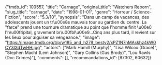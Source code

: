 {"tmdb_id": 100557, "title": "Carnage", "original_title": "Watchers Reborn", "slug_title": "carnage", "date": "1998-01-01", "genre": "Horreur / Science-Fiction", "score": "5.3/10", "synopsis": "Dans un camp de vacances, des adolescents jouent un tr\u00e8s mauvais tour au gardien du centre. La \"farce\" prend une tournure dramatique au point que l'homme finit \u00e0 l'h\u00f4pital, gravement br\u00fbl\u00e9...Cinq ans plus tard, il revient sur les lieux pour aiguiser sa vengeance.", "image": "https://image.tmdb.org/t/p/w185_and_h278_bestv2/xPZ1N7nMAskhz4kW0CY3IXdTwHH.jpg", "actors": ["Mark Hamill (Murphy)", "Lisa Wilcox (Grace)", "Stephen Macht (Lem Johnson)", "Gary Collins (Gus Brody)", "Lou Rawls (Doc Grimes)"], "comments": [], "recommandations_id": [87302, 60632]}